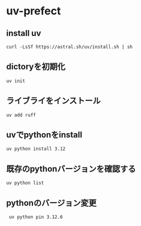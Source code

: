 # uv-prefect

## install uv
```
curl -LsSf https://astral.sh/uv/install.sh | sh
```

## dictoryを初期化

```
uv init
```

## ライブライをインストール

```
uv add ruff
```

## uvでpythonをinstall

```
uv python install 3.12
```

## 既存のpythonバージョンを確認する

```
uv python list
```

## pythonのバージョン変更
```
 uv python pin 3.12.6 
```
